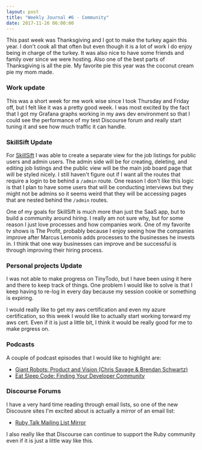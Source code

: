 ```yaml
---
layout: post
title: "Weekly Journal #6 - Community"
date: 2017-11-26 06:00:00
---
```


This past week was Thanksgiving and I got to make the turkey again this year. I
don't cook all that often but even though it is a lot of work I do enjoy being
in charge of the turkey. It was also nice to have some friends and family over
since we were hosting. Also one of the best parts of Thanksgiving is all the
pie. My favorite pie this year was the coconut cream pie my mom made.

### Work update

This was a short week for me work wise since I took Thursday and Friday off, but
I felt like it was a pretty good week. I was most excited by the fact that I got
my Grafana graphs working in my aws dev environment so that I could see the
performance of my test Discourse forum and really start tuning it and see how
much traffic it can handle.

### SkillSift Update

For [SkillSift][4] I was able to create a separate view for the job listings for
public users and admin users. The admin side will be for creating, deleting, and
editing job listings and the public view will be the main job board page that
will be styled nicely. I still haven't figure out if I want all the routes that
require a login to be behind a `/admin` route. One reason I don't like this
logic is that I plan to have some users that will be conducting interviews but
they might not be admins so it seems weird that they will be accessing pages
that are nested behind the `/admin` routes.

One of my goals for SkillSift is much more than just the SaaS app, but to build
a community around hiring. I really am not sure why, but for some reason I just
love processes and how companies work. One of my favorite tv shows is The
Profit, probably because I enjoy seeing how the companies improve after Marcus
Lemonis adds processes to the businesses he invests in. I think that one way
businesses can improve and be successful is through improving their hiring
process.

### Personal projects Update

I was not able to make progress on TinyTodo, but I have been using it here and
there to keep track of things. One problem I would like to solve is that I keep
having to re-log in every day because my session cookie or something is
expiring.

I would really like to get my aws certification and even my azure certification,
so this week I would like to actually start working torward my aws cert. Even if
it is just a little bit, I think it would be really good for me to make prgress
on.

### Podcasts

A couple of podcast episodes that I would like to highlight are:

- [Giant Robots: Product and Vision (Chris Savage & Brendan Schwartz)][1]
- [Eat Sleep Code: Finding Your Developer Community][2]

### Discourse Forums

I have a very hard time reading through email lists, so one of the new Discousre
sites I'm excited about is actually a mirror of an email list:

- [Ruby Talk Mailing List Mirror][3]

I also really like that Discourse can continue to support the Ruby community
even if it is just a little way like this.

[1]: http://giantrobots.fm/254
[2]: https://overcast.fm/+E3lWUQX_M
[3]: https://ruby-talk.trydiscourse.com/
[4]: https://skillsift.com

